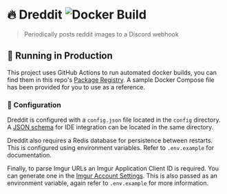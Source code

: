 # 🔥 Dreddit ![Docker Build](https://github.com/lolPants/dreddit/workflows/Docker%20Build/badge.svg)

> Periodically posts reddit images to a Discord webhook

## 🚀 Running in Production

This project uses GitHub Actions to run automated docker builds, you can find them in this repo's [Package Registry](https://github.com/lolPants/dreddit/packages). A sample Docker Compose file has been provided for you to use as a reference.

### 📝 Configuration

Dreddit is configured with a `config.json` file located in the `config` directory. A [JSON schema](https://github.com/lolPants/dreddit/blob/master/config/config.schema.json) for IDE integration can be located in the same directory.

Dreddit also requires a Redis database for persistence between restarts. This is configured using environment variables. Refer to `.env.example` for documentation.

Finally, to parse Imgur URLs an Imgur Application Client ID is required. You can generate one in the [Imgur Account Settings](https://imgur.com/account/settings/apps). This is also passed as an environment variable, again refer to `.env.example` for more information.
